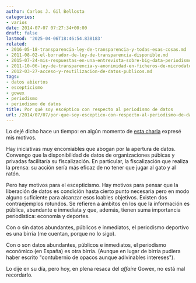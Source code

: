 ```yaml
---
author: Carlos J. Gil Bellosta
categories:
- varios
date: 2014-07-07 07:27:34+00:00
draft: false
lastmod: '2025-04-06T18:46:54.838183'
related:
- 2016-05-18-transparencia-ley-de-transparencia-y-todas-esas-cosas.md
- 2011-08-02-el-borrador-de-ley-de-transparencia-disponible.md
- 2015-07-24-mis-respuestas-en-una-entrevista-sobre-big-data-periodismo-de-datos-etc.md
- 2011-10-06-ley-de-transparencia-y-anonimidad-en-ficheros-de-microdatos.md
- 2012-03-27-acceso-y-reutilizacion-de-datos-publicos.md
tags:
- datos abiertos
- escepticismo
- gowex
- periodismo
- periodismo de datos
title: Por qué soy escéptico con respecto al periodismo de datos
url: /2014/07/07/por-que-soy-esceptico-con-respecto-al-periodismo-de-datos/
---
```


Lo dejé dicho hace un tiempo: en algún momento de [esta charla](http://www.datanalytics.com/2013/05/29/video-de-mi-charla-en-el-taller-innovadata-de-periodismo-de-datos/) expresé mis motivos.

Hay iniciativas muy encomiables que abogan por la apertura de datos. Convengo que la disponibilidad de datos de organizaciones púbicas y privadas facilitaría su fiscalización. En particular, la fiscalización que realiza la prensa: su acción sería más eficaz de no tener que jugar al gato y al ratón.

Pero hay motivos para el escepticismo. Hay motivos para pensar que la liberación de datos es condición hasta cierto punto necesaria pero en modo alguno suficiente para alcanzar esos loables objetivos. Existen dos contraejemplos rotundos. Se refieren a ámbitos en los que la información es pública, abundante e inmediata y que, además, tienen suma importancia periodística: economía y deportes.

Con o sin datos abundantes, públicos e inmediatos, el periodismo deportivo es una birria (me cuentan, porque no lo sigo).

Con o son datos abundantes, públicos e inmediatos, el periodismo económico (en España) es otra birria. (Aunque en lugar de birria pudiera haber escrito "contubernio de opacos aunque adivinables intereses").

Lo dije en su día, pero hoy, en plena resaca del _affaire_ Gowex, no está mal recordarlo.